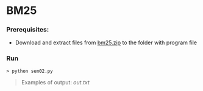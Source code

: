 # BM25

### Prerequisites:
* Download and extract files from [bm25.zip](https://drive.google.com/drive/folders/1VJG_vHSLAqupPKlo-Pw68b_LUl7YqjXG?usp=sharing) to the folder with program file

### Run

```
> python sem02.py
```

> Examples of output: *out.txt*
